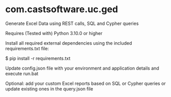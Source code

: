 # com.castsoftware.uc.ged
Generate Excel Data using REST calls, SQL and Cypher queries

Requires (Tested with) Python 3.10.0 or higher

Install all required external dependencies using the included requirements.txt file:

$ pip install -r requirements.txt

Update config.json file with your environment and application details and execute run.bat

Optional: add your custom Excel reports based on SQL or Cypher queries or update existing ones in the query.json file 